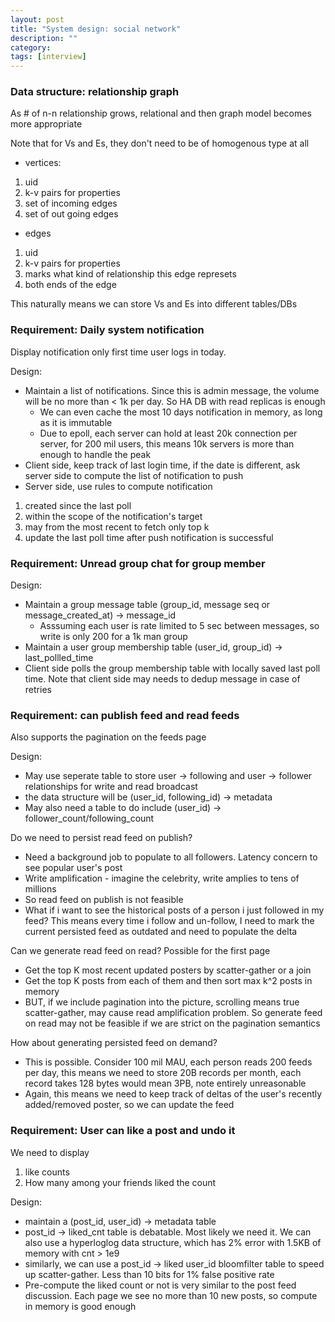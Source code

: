 ```yaml
---
layout: post
title: "System design: social network"
description: ""
category: 
tags: [interview]
---
```


### Data structure: relationship graph

As # of n-n relationship grows, relational and then graph model becomes more appropriate

Note that for Vs and Es, they don't need to be of homogenous type at all

* vertices:
 1. uid
 2. k-v pairs for properties
 3. set of incoming edges
 4. set of out going edges
* edges
 1. uid
 2. k-v pairs for properties
 3. marks what kind of relationship this edge represets
 4. both ends of the edge

This naturally means we can store Vs and Es into different tables/DBs

### Requirement: Daily system notification

Display notification only first time user logs in today.

Design:

* Maintain a list of notifications. Since this is admin message, the volume will be no more than < 1k per day. So HA DB with read replicas is enough
  * We can even cache the most 10 days notification in memory, as long as it is immutable
  * Due to epoll, each server can hold at least 20k connection per server, for 200 mil users, this means 10k servers is more than enough to handle the peak
* Client side, keep track of last login time, if the date is different, ask server side to compute the list of notification to push
* Server side, use rules to compute notification
 1. created since the last poll 
 2. within the scope of the notification's target
 3. may from the most recent to fetch only top k
 4. update the last poll time after push notification is successful


### Requirement: Unread group chat for group member

Design:

* Maintain a group message table (group_id, message seq or message_created_at) -> message_id 
  * Asssuming each user is rate limited to 5 sec between messages, so write is only 200 for a 1k man group
* Maintain a user group membership table (user_id, group_id) -> last_pollled_time 
* Client side polls the group membership table with locally saved last poll time. Note that client side may needs to dedup message in case of retries 

### Requirement: can publish feed and read feeds

Also supports the pagination on the feeds page

Design:

* May use seperate table to store user -> following and user -> follower relationships for write and read broadcast
 * the data structure will be (user_id, following_id) -> metadata
 * May also need a table to do include (user_id) -> follower_count/following_count 

Do we need to persist read feed on publish? 
* Need a background job to populate to all followers. Latency concern to see popular user's post
* Write amplification - imagine the celebrity, write amplies to tens of millions
* So read feed on publish is not feasible
* What if i want to see the historical posts of a person i just followed in my feed? This means every time i follow and un-follow, I need to mark the current persisted feed as outdated and need to populate the delta

Can we generate read feed on read?
Possible for the first page
* Get the top K most recent updated posters by scatter-gather or a join
* Get the top K posts from each of them and then sort max k^2 posts in memory
* BUT, if we include pagination into the picture, scrolling means true scatter-gather, may cause read amplification problem. So generate feed on read may not be feasible if we are strict on the pagination semantics

How about generating persisted feed on demand?
* This is possible. Consider 100 mil MAU, each person reads 200 feeds per day, this means we need to store 20B records per month, each record takes 128 bytes would mean 3PB, note entirely unreasonable
* Again, this means we need to keep track of deltas of the user's recently added/removed poster, so we can update the feed

### Requirement: User can like a post and undo it

We need to display
1. like counts
2. How many among your friends liked the count

Design:
* maintain a (post_id, user_id) -> metadata table
* post_id -> liked_cnt table is debatable. Most likely we need it. We can also use a hyperloglog data structure, which has 2% error with 1.5KB of memory with cnt > 1e9
* similarly, we can use a post_id -> liked user_id bloomfilter table to speed up scatter-gather. Less than 10 bits for 1% false positive rate 
* Pre-compute the liked count or not is very similar to the post feed discussion. Each page we see no more than 10 new posts, so compute in memory is good enough
